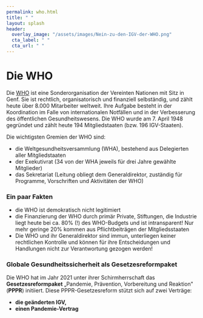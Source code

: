 ```yaml
---
permalink: who.html
title: " "
layout: splash
header:
  overlay_image: "/assets/images/Nein-zu-den-IGV-der-WHO.png"
  cta_label: " "
  cta_url: " "
---
```


# Die WHO

Die [WHO](https://www.who.int/) ist eine Sonderorganisation der Vereinten Nationen mit Sitz in
Genf. Sie ist rechtlich, organisatorisch und finanziell selbständig, und
zählt heute über 8.000 Mitarbeiter weltweit.
Ihre Aufgabe besteht in der Koordination im Falle von internationalen
Notfällen und in der Verbesserung des öffentlichen Gesundheitswesens.
Die WHO wurde am 7. April 1948 gegründet und zählt heute 194
Mitgliedstaaten (bzw. 196 IGV-Staaten).

Die wichtigsten Gremien der WHO sind:

* die Weltgesundheitsversammlung (WHA), bestehend aus Delegierten aller Mitgliedstaaten
* der Exekutivrat (34 von der WHA jeweils für drei Jahre gewählte Mitglieder)
* das Sekretariat (Leitung obliegt dem Generaldirektor, zuständig für Programme, Vorschriften und Aktivitäten der WHO)

### Ein paar Fakten

* die WHO ist demokratisch nicht legitimiert
* die Finanzierung der WHO durch primär Private, Stiftungen, die Industrie liegt heute bei ca. 80% (!) des WHO-Budgets und ist intransparent! Nur mehr geringe 20% kommen aus Pflichtbeiträgen der Mitgliedsstaaten
* Die WHO und ihr Generaldirektor sind immun, unterliegen keiner rechtlichen Kontrolle und können für ihre Entscheidungen und Handlungen nicht zur Verantwortung gezogen werden!

### Globale Gesundheitssicherheit als Gesetzesreformpaket

Die WHO hat im Jahr 2021 unter ihrer Schirmherrschaft das
**Gesetzesreformpaket** „Pandemie, Prävention, Vorbereitung und
Reaktion" (**PPPR**) initiiert. Diese PPPR-Gesetzesreform stützt sich auf zwei Verträge:

* **die geänderten IGV,**
* **einen Pandemie-Vertrag**

